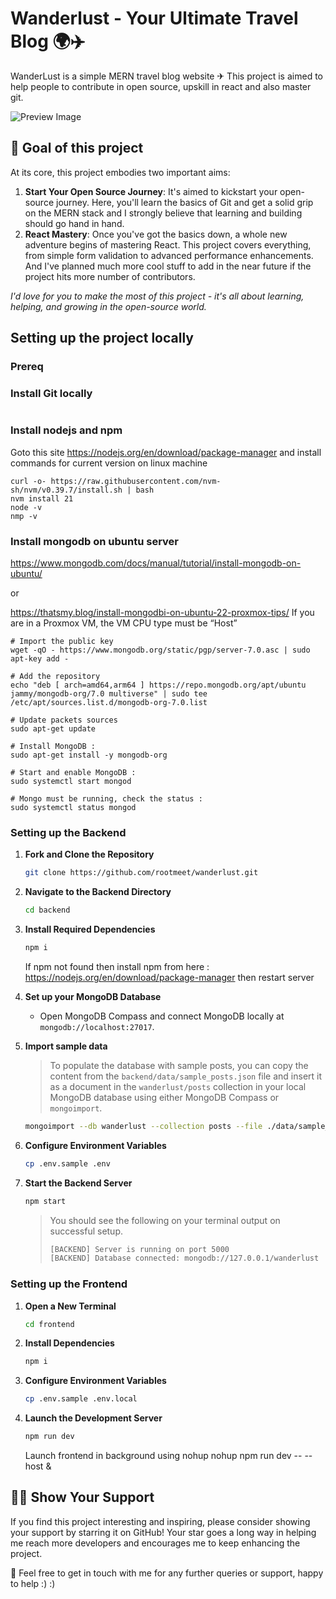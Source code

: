 # Wanderlust - Your Ultimate Travel Blog 🌍✈️

WanderLust is a simple MERN travel blog website ✈ This project is aimed to help people to contribute in open source, upskill in react and also master git.

![Preview Image](https://github.com/krishnaacharyaa/wanderlust/assets/116620586/17ba9da6-225f-481d-87c0-5d5a010a9538)

## 🎯 Goal of this project

At its core, this project embodies two important aims:

1. **Start Your Open Source Journey**: It's aimed to kickstart your open-source journey. Here, you'll learn the basics of Git and get a solid grip on the MERN stack and I strongly believe that learning and building should go hand in hand.
2. **React Mastery**: Once you've got the basics down, a whole new adventure begins of mastering React. This project covers everything, from simple form validation to advanced performance enhancements. And I've planned much more cool stuff to add in the near future if the project hits more number of contributors.

_I'd love for you to make the most of this project - it's all about learning, helping, and growing in the open-source world._

## Setting up the project locally
### Prereq 
### **Install Git locally**
``` sudo apt-get install git
```
### **Install nodejs and npm**
Goto this site https://nodejs.org/en/download/package-manager and install commands for current version on linux machine
```
curl -o- https://raw.githubusercontent.com/nvm-sh/nvm/v0.39.7/install.sh | bash
nvm install 21
node -v
nmp -v
```

### **Install mongodb on ubuntu server**
https://www.mongodb.com/docs/manual/tutorial/install-mongodb-on-ubuntu/

or

https://thatsmy.blog/install-mongodbi-on-ubuntu-22-proxmox-tips/
If you are in a Proxmox VM, the VM CPU type must be “Host”

```
# Import the public key
wget -qO - https://www.mongodb.org/static/pgp/server-7.0.asc | sudo apt-key add -

# Add the repository
echo "deb [ arch=amd64,arm64 ] https://repo.mongodb.org/apt/ubuntu jammy/mongodb-org/7.0 multiverse" | sudo tee /etc/apt/sources.list.d/mongodb-org-7.0.list

# Update packets sources
sudo apt-get update

# Install MongoDB :
sudo apt-get install -y mongodb-org

# Start and enable MongoDB :
sudo systemctl start mongod

# Mongo must be running, check the status :
sudo systemctl status mongod
```

### Setting up the Backend

1. **Fork and Clone the Repository**

   ```bash
   git clone https://github.com/rootmeet/wanderlust.git
   ```

2. **Navigate to the Backend Directory**

   ```bash
   cd backend
   ```

3. **Install Required Dependencies**

   ```bash
   npm i
   ```

   If npm not found then install npm from here : https://nodejs.org/en/download/package-manager then restart server

4. **Set up your MongoDB Database**

   - Open MongoDB Compass and connect MongoDB locally at `mongodb://localhost:27017`.

5. **Import sample data**

   > To populate the database with sample posts, you can copy the content from the `backend/data/sample_posts.json` file and insert it as a document in the `wanderlust/posts` collection in your local MongoDB database using either MongoDB Compass or `mongoimport`.

   ```bash
   mongoimport --db wanderlust --collection posts --file ./data/sample_posts.json --jsonArray
   ```

6. **Configure Environment Variables**

   ```bash
   cp .env.sample .env
   ```

7. **Start the Backend Server**

   ```bash
   npm start
   ```

   > You should see the following on your terminal output on successful setup.
   >
   > ```bash
   > [BACKEND] Server is running on port 5000
   > [BACKEND] Database connected: mongodb://127.0.0.1/wanderlust
   > ```

### Setting up the Frontend

1. **Open a New Terminal**

   ```bash
   cd frontend
   ```

2. **Install Dependencies**

   ```bash
   npm i
   ```

3. **Configure Environment Variables**

   ```bash
   cp .env.sample .env.local
   ```

4. **Launch the Development Server**

   ```bash
   npm run dev
   ```

   Launch frontend in background using nohup
   nohup npm run dev -- --host &

## 🌟💖 Show Your Support

If you find this project interesting and inspiring, please consider showing your support by starring it on GitHub! Your star goes a long way in helping me reach more developers and encourages me to keep enhancing the project.

🚀 Feel free to get in touch with me for any further queries or support, happy to help :) :)